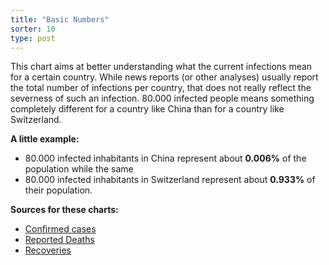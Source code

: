 ```yaml
---
title: "Basic Numbers"
sorter: 10
type: post
---
```


This chart aims at better understanding what the current infections mean for a certain country. While news reports (or other analyses) usually report the total number of infections per country, that does not really reflect the severness of such an infection. 80.000 infected people means something completely different for a country like China than for a country like Switzerland.

**A little example:**

* 80.000 infected inhabitants in China represent about **0.006%** of the population while the same
* 80.000 infected inhabitants in Switzerland represent about **0.933%** of their population.

**Sources for these charts:**

* [Confirmed cases](https://github.com/fezde/COVID-19/blob/master/csse_covid_19_data/csse_covid_19_time_series/time_series_covid19_confirmed_global.csv)
* [Reported Deaths](https://github.com/fezde/COVID-19/blob/master/csse_covid_19_data/csse_covid_19_time_series/time_series_covid19_deaths_global.csv)
* [Recoveries](https://github.com/fezde/COVID-19/blob/master/csse_covid_19_data/csse_covid_19_time_series/time_series_covid19_recovered_global.csv)
